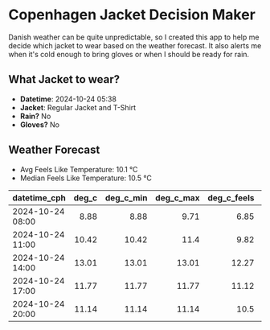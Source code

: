 
# Copenhagen Jacket Decision Maker

Danish weather can be quite unpredictable, so I created this app to help me decide which jacket to wear based on the weather forecast. 
It also alerts me when it's cold enough to bring gloves or when I should be ready for rain.

## What Jacket to wear?

- **Datetime**: 2024-10-24 05:38
- **Jacket**: Regular Jacket and T-Shirt
- **Rain?** No
- **Gloves?** No

## Weather Forecast
- Avg Feels Like Temperature: 10.1 °C
- Median Feels Like Temperature: 10.5 °C

| datetime_cph     |   deg_c |   deg_c_min |   deg_c_max |   deg_c_feels | weather   | wind   | rain   |
|:-----------------|--------:|------------:|------------:|--------------:|:----------|:-------|:-------|
| 2024-10-24 08:00 |    8.88 |        8.88 |        9.71 |          6.85 | Clouds    | Low    | None   |
| 2024-10-24 11:00 |   10.42 |       10.42 |       11.4  |          9.82 | Clouds    | Low    | None   |
| 2024-10-24 14:00 |   13.01 |       13.01 |       13.01 |         12.27 | Clouds    | Low    | None   |
| 2024-10-24 17:00 |   11.77 |       11.77 |       11.77 |         11.12 | Clouds    | Low    | None   |
| 2024-10-24 20:00 |   11.14 |       11.14 |       11.14 |         10.5  | Clouds    | Low    | None   |
        